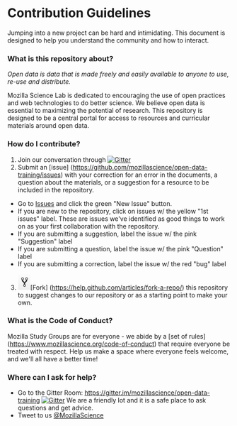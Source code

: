 # Contribution Guidelines

Jumping into a new project can be hard and intimidating. This document is designed to help you understand the community and how to interact.

### What is this repository about?  
*Open data is data that is made freely and easily available to anyone to use, re-use and distribute.*

Mozilla Science Lab is dedicated to encouraging the use of open practices and web technologies to do better science.  We believe open data is essential to maximizing the potential of research. This repository is designed to be a central portal for access to resources and curricular materials around open data.

### How do I contribute?
1. Join our conversation through [![Gitter](https://badges.gitter.im/mozillascience/open-data-training.svg)](https://gitter.im/mozillascience/open-data-training?utm_source=badge&utm_medium=badge&utm_campaign=pr-badge)
2. Submit an [issue] (https://github.com/mozillascience/open-data-training/issues) with your correction for an error in the documents, a question about the materials, or a suggestion for a resource to be included in the repository.
  * Go to [Issues](https://github.com/mozillascience/open-data-training/issues) and click the green "New Issue" button.
  * If you are new to the repository, click on issues w/ the yellow "1st issues" label.  These are issues we've identified as good things to work on as your first collaboration with the repository.
  * If you are submitting a suggestion, label the issue w/ the pink "Suggestion" label
  * If you are submitting a question, label the issue w/ the pink "Question" label
  * If you are submitting a correction, label the issue w/ the red "bug" label
3. ![Fork icon](/assets/images/Fork.gif)[Fork] (https://help.github.com/articles/fork-a-repo/) this repository to suggest changes to our repository or as a starting point to make your own.

### What is the Code of Conduct?
Mozilla Study Groups are for everyone - we abide by a [set of rules] (https://www.mozillascience.org/code-of-conduct) that require everyone be treated with respect. Help us make a space where everyone feels welcome, and we'll all have a better time!

### Where can I ask for help? 
* Go to the Gitter Room: https://gitter.im/mozillascience/open-data-training [![Gitter](https://badges.gitter.im/Join%20Chat.svg)](https://gitter.im/mozillascience/open-data-training?utm_source=badge&utm_medium=badge&utm_campaign=pr-badge) 
We are a friendly lot and it is a safe place to ask questions and get advice.
* Tweet to us [@MozillaScience](https://twitter.com/MozillaScience)

